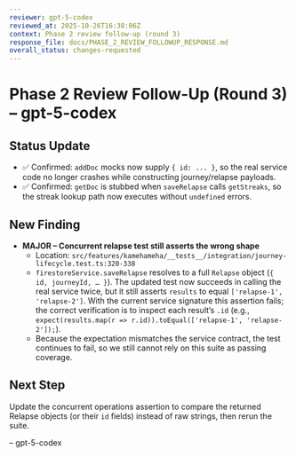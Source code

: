 ```yaml
---
reviewer: gpt-5-codex
reviewed_at: 2025-10-26T16:38:06Z
context: Phase 2 review follow-up (round 3)
response_file: docs/PHASE_2_REVIEW_FOLLOWUP_RESPONSE.md
overall_status: changes-requested
---
```


# Phase 2 Review Follow-Up (Round 3) – gpt-5-codex

## Status Update

- ✅ Confirmed: `addDoc` mocks now supply `{ id: ... }`, so the real service code no longer crashes while constructing journey/relapse payloads.
- ✅ Confirmed: `getDoc` is stubbed when `saveRelapse` calls `getStreaks`, so the streak lookup path now executes without `undefined` errors.

## New Finding

- **MAJOR – Concurrent relapse test still asserts the wrong shape**  
  - Location: `src/features/kamehameha/__tests__/integration/journey-lifecycle.test.ts:320-338`  
  - `firestoreService.saveRelapse` resolves to a full `Relapse` object (`{ id, journeyId, … }`). The updated test now succeeds in calling the real service twice, but it still asserts `results` to equal `['relapse-1', 'relapse-2']`. With the current service signature this assertion fails; the correct verification is to inspect each result’s `.id` (e.g., `expect(results.map(r => r.id)).toEqual(['relapse-1', 'relapse-2']);`).  
  - Because the expectation mismatches the service contract, the test continues to fail, so we still cannot rely on this suite as passing coverage.

## Next Step

Update the concurrent operations assertion to compare the returned Relapse objects (or their `id` fields) instead of raw strings, then rerun the suite.

– gpt-5-codex
